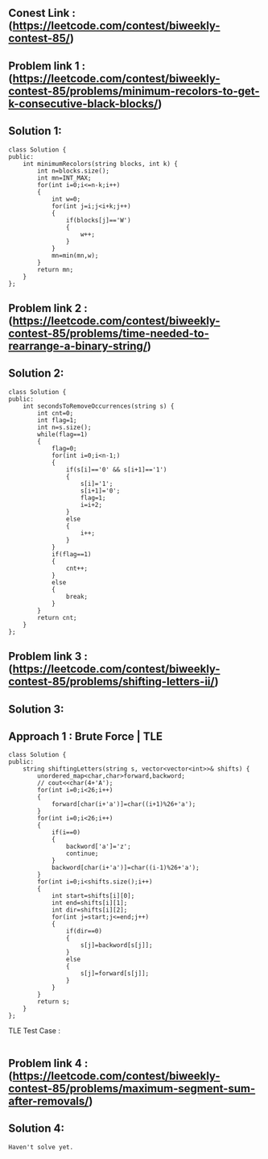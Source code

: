 ## Conest Link :(https://leetcode.com/contest/biweekly-contest-85/)

## Problem link 1 :(https://leetcode.com/contest/biweekly-contest-85/problems/minimum-recolors-to-get-k-consecutive-black-blocks/)

## Solution 1:
```
class Solution {
public:
    int minimumRecolors(string blocks, int k) {
        int n=blocks.size();
        int mn=INT_MAX;
        for(int i=0;i<=n-k;i++)
        {
            int w=0;
            for(int j=i;j<i+k;j++)
            {
                if(blocks[j]=='W')
                {
                    w++;
                }
            }
            mn=min(mn,w);
        }
        return mn;
    }
};
```

## Problem link 2 :(https://leetcode.com/contest/biweekly-contest-85/problems/time-needed-to-rearrange-a-binary-string/)

## Solution 2:
```
class Solution {
public:
    int secondsToRemoveOccurrences(string s) {
        int cnt=0;
        int flag=1;
        int n=s.size();
        while(flag==1)
        {
            flag=0;
            for(int i=0;i<n-1;)
            {
                if(s[i]=='0' && s[i+1]=='1')
                {
                    s[i]='1';
                    s[i+1]='0';
                    flag=1;
                    i=i+2;
                }
                else
                {
                    i++;
                }
            }
            if(flag==1)
            {
                cnt++;
            }
            else
            {
                break;
            }
        }
        return cnt;
    }
};
```

## Problem link 3 :(https://leetcode.com/contest/biweekly-contest-85/problems/shifting-letters-ii/)

## Solution 3:

## Approach 1 : Brute Force | TLE
```
class Solution {
public:
    string shiftingLetters(string s, vector<vector<int>>& shifts) {
        unordered_map<char,char>forward,backword;
        // cout<<char(4+'A');
        for(int i=0;i<26;i++)
        {
            forward[char(i+'a')]=char((i+1)%26+'a');
        }
        for(int i=0;i<26;i++)
        {
            if(i==0)
            {
                backword['a']='z';
                continue;
            }
            backword[char(i+'a')]=char((i-1)%26+'a');
        }
        for(int i=0;i<shifts.size();i++)
        {
            int start=shifts[i][0];
            int end=shifts[i][1];
            int dir=shifts[i][2];
            for(int j=start;j<=end;j++)
            {
                if(dir==0)
                {
                    s[j]=backword[s[j]];
                }
                else
                {
                    s[j]=forward[s[j]];
                }
            }
        }
        return s;
    }
};
```

TLE Test Case :
```
```

## Problem link 4 :(https://leetcode.com/contest/biweekly-contest-85/problems/maximum-segment-sum-after-removals/)

## Solution 4:

```
Haven't solve yet.
```
